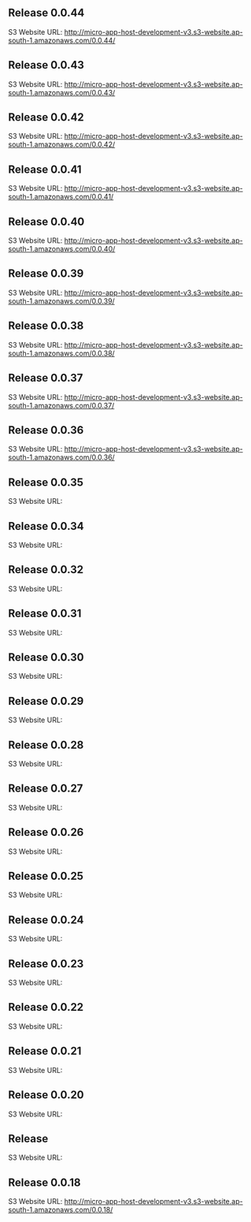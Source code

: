 ## Release 0.0.44
S3 Website URL: http://micro-app-host-development-v3.s3-website.ap-south-1.amazonaws.com/0.0.44/


## Release 0.0.43
S3 Website URL: http://micro-app-host-development-v3.s3-website.ap-south-1.amazonaws.com/0.0.43/


## Release 0.0.42
S3 Website URL: http://micro-app-host-development-v3.s3-website.ap-south-1.amazonaws.com/0.0.42/


## Release 0.0.41
S3 Website URL: http://micro-app-host-development-v3.s3-website.ap-south-1.amazonaws.com/0.0.41/


## Release 0.0.40
S3 Website URL: http://micro-app-host-development-v3.s3-website.ap-south-1.amazonaws.com/0.0.40/


## Release 0.0.39
S3 Website URL: http://micro-app-host-development-v3.s3-website.ap-south-1.amazonaws.com/0.0.39/


## Release 0.0.38
S3 Website URL: http://micro-app-host-development-v3.s3-website.ap-south-1.amazonaws.com/0.0.38/


## Release 0.0.37
S3 Website URL: http://micro-app-host-development-v3.s3-website.ap-south-1.amazonaws.com/0.0.37/


## Release 0.0.36
S3 Website URL: http://micro-app-host-development-v3.s3-website.ap-south-1.amazonaws.com/0.0.36/


## Release 0.0.35
S3 Website URL: 


## Release 0.0.34
S3 Website URL: 


## Release 0.0.32
S3 Website URL: 


## Release 0.0.31
S3 Website URL: 


## Release 0.0.30
S3 Website URL: 


## Release 0.0.29
S3 Website URL: 


## Release 0.0.28
S3 Website URL: 


## Release 0.0.27
S3 Website URL: 


## Release 0.0.26
S3 Website URL: 


## Release 0.0.25
S3 Website URL: 


## Release 0.0.24
S3 Website URL: 


## Release 0.0.23
S3 Website URL: 


## Release 0.0.22
S3 Website URL: 


## Release 0.0.21
S3 Website URL: 


## Release 0.0.20
S3 Website URL: 


## Release 
S3 Website URL: 


## Release 0.0.18
S3 Website URL: http://micro-app-host-development-v3.s3-website.ap-south-1.amazonaws.com/0.0.18/
